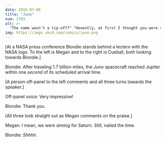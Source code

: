 ```yaml
---
date: 2016-07-06
title: "Juno"
num: 1703
alt: >-
  "The name wasn't a tip-off?" "Honestly, at first I thought you were saying 'Juneau'. A gravity assist seemed like a weird way to get to Alaska, but I figured it must be more efficient or something."
img: https://imgs.xkcd.com/comics/juno.png
---
```

[At a NASA press conference Blondie stands behind a lectern with the NASA logo. To the left is Megan and to the right is Cueball, both looking towards Blondie.]

Blondie: After traveling 1.7 billion miles, the *Juno* spacecraft reached Jupiter within one *second* of its scheduled arrival time.

[A person off-panel to the left comments and all three turns towards the speaker.]

Off-panel voice: Very impressive!

Blondie: Thank you.

[All three look straight out as Megan comments on the praise.]

Megan: I mean, we were *aiming* for Saturn. Still, nailed the time.

Blondie: *Shhhh.*